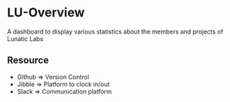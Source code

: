 # LU-Overview
A dashboard to display various statistics about the members and projects of Lunatic Labs


## Resource
- Github => Version Control
- Jibble => Platform to clock in/out
- Slack => Communication platform
